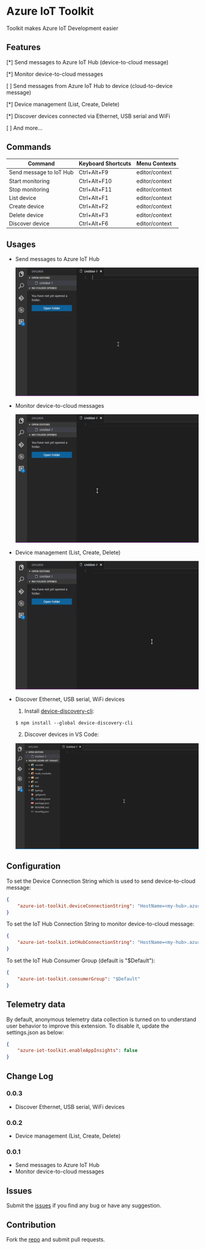 # Azure IoT Toolkit

Toolkit makes Azure IoT Development easier

## Features

[*] Send messages to Azure IoT Hub (device-to-cloud message)

[*] Monitor device-to-cloud messages

[ ] Send messages from Azure IoT Hub to device (cloud-to-device message)

[*] Device management (List, Create, Delete)

[*] Discover devices connected via Ethernet, USB serial and WiFi

[ ] And more...

## Commands

| Command | Keyboard Shortcuts | Menu Contexts |
| --- | --- | --- |
| Send message to IoT Hub | Ctrl+Alt+F9 | editor/context |
| Start monitoring | Ctrl+Alt+F10 | editor/context |
| Stop monitoring | Ctrl+Alt+F11 | editor/context |
| List device | Ctrl+Alt+F1 | editor/context |
| Create device | Ctrl+Alt+F2 | editor/context |
| Delete device | Ctrl+Alt+F3 | editor/context |
| Discover device | Ctrl+Alt+F6 | editor/context |

## Usages

* Send messages to Azure IoT Hub

  ![Send](images/send.gif)

* Monitor device-to-cloud messages

  ![Monitor](images/monitor.gif)

* Device management (List, Create, Delete)

  ![Device](images/device.gif)

* Discover Ethernet, USB serial, WiFi devices
  1. Install [device-discovery-cli](https://github.com/Azure/device-discovery-cli):

    ```
    $ npm install --global device-discovery-cli
    ```
  2. Discover devices in VS Code:

  ![Device](images/discover.gif)

## Configuration

To set the Device Connection String which is used to send device-to-cloud message:
```json
{
    "azure-iot-toolkit.deviceConnectionString": "HostName=<my-hub>.azure-devices.net;DeviceId=<known-device-id>;SharedAccessKey=<known-device-key>"
}
```

To set the IoT Hub Connection String to monitor device-to-cloud message:
```json
{
    "azure-iot-toolkit.iotHubConnectionString": "HostName=<my-hub>.azure-devices.net;SharedAccessKeyName=<my-policy>;SharedAccessKey=<my-policy-key>"
}
```

To set the IoT Hub Consumer Group (default is "$Default"):
```json
{
    "azure-iot-toolkit.consumerGroup": "$Default"
}
```

## Telemetry data
By default, anonymous telemetry data collection is turned on to understand user behavior to improve this extension. To disable it, update the settings.json as below:
```json
{
    "azure-iot-toolkit.enableAppInsights": false
}
```

## Change Log
### 0.0.3
* Discover Ethernet, USB serial, WiFi devices

### 0.0.2
* Device management (List, Create, Delete)

### 0.0.1
* Send messages to Azure IoT Hub
* Monitor device-to-cloud messages

## Issues
Submit the [issues](https://github.com/formulahendry/vscode-azure-iot-toolkit/issues) if you find any bug or have any suggestion.

## Contribution
Fork the [repo](https://github.com/formulahendry/vscode-azure-iot-toolkit) and submit pull requests.